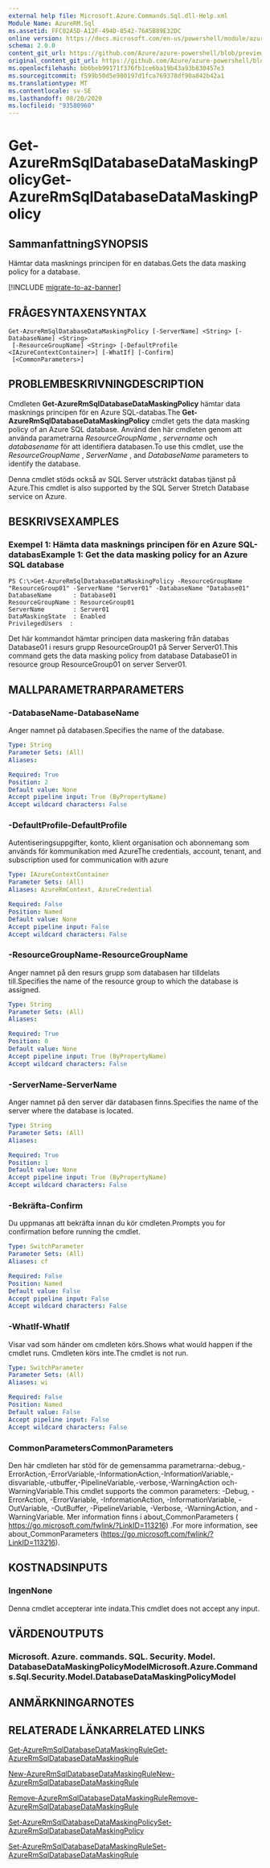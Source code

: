 ```yaml
---
external help file: Microsoft.Azure.Commands.Sql.dll-Help.xml
Module Name: AzureRM.Sql
ms.assetid: FFC02A5D-A12F-494D-8542-76A5B89E32DC
online version: https://docs.microsoft.com/en-us/powershell/module/azurerm.sql/get-azurermsqldatabasedatamaskingpolicy
schema: 2.0.0
content_git_url: https://github.com/Azure/azure-powershell/blob/preview/src/ResourceManager/Sql/Commands.Sql/help/Get-AzureRmSqlDatabaseDataMaskingPolicy.md
original_content_git_url: https://github.com/Azure/azure-powershell/blob/preview/src/ResourceManager/Sql/Commands.Sql/help/Get-AzureRmSqlDatabaseDataMaskingPolicy.md
ms.openlocfilehash: bb6beb99171f376fb1ce6ba19b43a93b830457e3
ms.sourcegitcommit: f599b50d5e980197d1fca769378df90a842b42a1
ms.translationtype: MT
ms.contentlocale: sv-SE
ms.lasthandoff: 08/20/2020
ms.locfileid: "93580960"
---
```

# <span data-ttu-id="e6811-101">Get-AzureRmSqlDatabaseDataMaskingPolicy</span><span class="sxs-lookup"><span data-stu-id="e6811-101">Get-AzureRmSqlDatabaseDataMaskingPolicy</span></span>

## <span data-ttu-id="e6811-102">Sammanfattning</span><span class="sxs-lookup"><span data-stu-id="e6811-102">SYNOPSIS</span></span>
<span data-ttu-id="e6811-103">Hämtar data masknings principen för en databas.</span><span class="sxs-lookup"><span data-stu-id="e6811-103">Gets the data masking policy for a database.</span></span>

[!INCLUDE [migrate-to-az-banner](../../includes/migrate-to-az-banner.md)]

## <span data-ttu-id="e6811-104">FRÅGESYNTAXEN</span><span class="sxs-lookup"><span data-stu-id="e6811-104">SYNTAX</span></span>

```
Get-AzureRmSqlDatabaseDataMaskingPolicy [-ServerName] <String> [-DatabaseName] <String>
 [-ResourceGroupName] <String> [-DefaultProfile <IAzureContextContainer>] [-WhatIf] [-Confirm]
 [<CommonParameters>]
```

## <span data-ttu-id="e6811-105">PROBLEMBESKRIVNING</span><span class="sxs-lookup"><span data-stu-id="e6811-105">DESCRIPTION</span></span>
<span data-ttu-id="e6811-106">Cmdleten **Get-AzureRmSqlDatabaseDataMaskingPolicy** hämtar data masknings principen för en Azure SQL-databas.</span><span class="sxs-lookup"><span data-stu-id="e6811-106">The **Get-AzureRmSqlDatabaseDataMaskingPolicy** cmdlet gets the data masking policy of an Azure SQL database.</span></span>
<span data-ttu-id="e6811-107">Använd den här cmdleten genom att använda parametrarna *ResourceGroupName* , *servername* och *databasename* för att identifiera databasen.</span><span class="sxs-lookup"><span data-stu-id="e6811-107">To use this cmdlet, use the *ResourceGroupName* , *ServerName* , and *DatabaseName* parameters to identify the database.</span></span>

<span data-ttu-id="e6811-108">Denna cmdlet stöds också av SQL Server utsträckt databas tjänst på Azure.</span><span class="sxs-lookup"><span data-stu-id="e6811-108">This cmdlet is also supported by the SQL Server Stretch Database service on Azure.</span></span>

## <span data-ttu-id="e6811-109">BESKRIVS</span><span class="sxs-lookup"><span data-stu-id="e6811-109">EXAMPLES</span></span>

### <span data-ttu-id="e6811-110">Exempel 1: Hämta data masknings principen för en Azure SQL-databas</span><span class="sxs-lookup"><span data-stu-id="e6811-110">Example 1: Get the data masking policy for an Azure SQL database</span></span>
```
PS C:\>Get-AzureRmSqlDatabaseDataMaskingPolicy -ResourceGroupName "ResourceGroup01" -ServerName "Server01" -DatabaseName "Database01"
DatabaseName      : Database01
ResourceGroupName : ResourceGroup01
ServerName        : Server01
DataMaskingState  : Enabled
PrivilegedUsers  :
```

<span data-ttu-id="e6811-111">Det här kommandot hämtar principen data maskering från databas Database01 i resurs grupp ResourceGroup01 på Server Server01.</span><span class="sxs-lookup"><span data-stu-id="e6811-111">This command gets the data masking policy from database Database01 in resource group ResourceGroup01 on server Server01.</span></span>

## <span data-ttu-id="e6811-112">MALLPARAMETRAR</span><span class="sxs-lookup"><span data-stu-id="e6811-112">PARAMETERS</span></span>

### <span data-ttu-id="e6811-113">-DatabaseName</span><span class="sxs-lookup"><span data-stu-id="e6811-113">-DatabaseName</span></span>
<span data-ttu-id="e6811-114">Anger namnet på databasen.</span><span class="sxs-lookup"><span data-stu-id="e6811-114">Specifies the name of the database.</span></span>

```yaml
Type: String
Parameter Sets: (All)
Aliases:

Required: True
Position: 2
Default value: None
Accept pipeline input: True (ByPropertyName)
Accept wildcard characters: False
```

### <span data-ttu-id="e6811-115">-DefaultProfile</span><span class="sxs-lookup"><span data-stu-id="e6811-115">-DefaultProfile</span></span>
<span data-ttu-id="e6811-116">Autentiseringsuppgifter, konto, klient organisation och abonnemang som används för kommunikation med Azure</span><span class="sxs-lookup"><span data-stu-id="e6811-116">The credentials, account, tenant, and subscription used for communication with azure</span></span>

```yaml
Type: IAzureContextContainer
Parameter Sets: (All)
Aliases: AzureRmContext, AzureCredential

Required: False
Position: Named
Default value: None
Accept pipeline input: False
Accept wildcard characters: False
```

### <span data-ttu-id="e6811-117">-ResourceGroupName</span><span class="sxs-lookup"><span data-stu-id="e6811-117">-ResourceGroupName</span></span>
<span data-ttu-id="e6811-118">Anger namnet på den resurs grupp som databasen har tilldelats till.</span><span class="sxs-lookup"><span data-stu-id="e6811-118">Specifies the name of the resource group to which the database is assigned.</span></span>

```yaml
Type: String
Parameter Sets: (All)
Aliases:

Required: True
Position: 0
Default value: None
Accept pipeline input: True (ByPropertyName)
Accept wildcard characters: False
```

### <span data-ttu-id="e6811-119">-ServerName</span><span class="sxs-lookup"><span data-stu-id="e6811-119">-ServerName</span></span>
<span data-ttu-id="e6811-120">Anger namnet på den server där databasen finns.</span><span class="sxs-lookup"><span data-stu-id="e6811-120">Specifies the name of the server where the database is located.</span></span>

```yaml
Type: String
Parameter Sets: (All)
Aliases:

Required: True
Position: 1
Default value: None
Accept pipeline input: True (ByPropertyName)
Accept wildcard characters: False
```

### <span data-ttu-id="e6811-121">-Bekräfta</span><span class="sxs-lookup"><span data-stu-id="e6811-121">-Confirm</span></span>
<span data-ttu-id="e6811-122">Du uppmanas att bekräfta innan du kör cmdleten.</span><span class="sxs-lookup"><span data-stu-id="e6811-122">Prompts you for confirmation before running the cmdlet.</span></span>

```yaml
Type: SwitchParameter
Parameter Sets: (All)
Aliases: cf

Required: False
Position: Named
Default value: False
Accept pipeline input: False
Accept wildcard characters: False
```

### <span data-ttu-id="e6811-123">-WhatIf</span><span class="sxs-lookup"><span data-stu-id="e6811-123">-WhatIf</span></span>
<span data-ttu-id="e6811-124">Visar vad som händer om cmdleten körs.</span><span class="sxs-lookup"><span data-stu-id="e6811-124">Shows what would happen if the cmdlet runs.</span></span>
<span data-ttu-id="e6811-125">Cmdleten körs inte.</span><span class="sxs-lookup"><span data-stu-id="e6811-125">The cmdlet is not run.</span></span>

```yaml
Type: SwitchParameter
Parameter Sets: (All)
Aliases: wi

Required: False
Position: Named
Default value: False
Accept pipeline input: False
Accept wildcard characters: False
```

### <span data-ttu-id="e6811-126">CommonParameters</span><span class="sxs-lookup"><span data-stu-id="e6811-126">CommonParameters</span></span>
<span data-ttu-id="e6811-127">Den här cmdleten har stöd för de gemensamma parametrarna:-debug,-ErrorAction,-ErrorVariable,-InformationAction,-InformationVariable,-disvariable,-utbuffer,-PipelineVariable,-verbose,-WarningAction och-WarningVariable.</span><span class="sxs-lookup"><span data-stu-id="e6811-127">This cmdlet supports the common parameters: -Debug, -ErrorAction, -ErrorVariable, -InformationAction, -InformationVariable, -OutVariable, -OutBuffer, -PipelineVariable, -Verbose, -WarningAction, and -WarningVariable.</span></span> <span data-ttu-id="e6811-128">Mer information finns i about_CommonParameters ( https://go.microsoft.com/fwlink/?LinkID=113216) .</span><span class="sxs-lookup"><span data-stu-id="e6811-128">For more information, see about_CommonParameters (https://go.microsoft.com/fwlink/?LinkID=113216).</span></span>

## <span data-ttu-id="e6811-129">KOSTNADS</span><span class="sxs-lookup"><span data-stu-id="e6811-129">INPUTS</span></span>

### <span data-ttu-id="e6811-130">Ingen</span><span class="sxs-lookup"><span data-stu-id="e6811-130">None</span></span>
<span data-ttu-id="e6811-131">Denna cmdlet accepterar inte indata.</span><span class="sxs-lookup"><span data-stu-id="e6811-131">This cmdlet does not accept any input.</span></span>

## <span data-ttu-id="e6811-132">VÄRDEN</span><span class="sxs-lookup"><span data-stu-id="e6811-132">OUTPUTS</span></span>

### <span data-ttu-id="e6811-133">Microsoft. Azure. commands. SQL. Security. Model. DatabaseDataMaskingPolicyModel</span><span class="sxs-lookup"><span data-stu-id="e6811-133">Microsoft.Azure.Commands.Sql.Security.Model.DatabaseDataMaskingPolicyModel</span></span>

## <span data-ttu-id="e6811-134">ANMÄRKNINGAR</span><span class="sxs-lookup"><span data-stu-id="e6811-134">NOTES</span></span>

## <span data-ttu-id="e6811-135">RELATERADE LÄNKAR</span><span class="sxs-lookup"><span data-stu-id="e6811-135">RELATED LINKS</span></span>

[<span data-ttu-id="e6811-136">Get-AzureRmSqlDatabaseDataMaskingRule</span><span class="sxs-lookup"><span data-stu-id="e6811-136">Get-AzureRmSqlDatabaseDataMaskingRule</span></span>](./Get-AzureRmSqlDatabaseDataMaskingRule.md)

[<span data-ttu-id="e6811-137">New-AzureRmSqlDatabaseDataMaskingRule</span><span class="sxs-lookup"><span data-stu-id="e6811-137">New-AzureRmSqlDatabaseDataMaskingRule</span></span>](./New-AzureRmSqlDatabaseDataMaskingRule.md)

[<span data-ttu-id="e6811-138">Remove-AzureRmSqlDatabaseDataMaskingRule</span><span class="sxs-lookup"><span data-stu-id="e6811-138">Remove-AzureRmSqlDatabaseDataMaskingRule</span></span>](./Remove-AzureRmSqlDatabaseDataMaskingRule.md)

[<span data-ttu-id="e6811-139">Set-AzureRmSqlDatabaseDataMaskingPolicy</span><span class="sxs-lookup"><span data-stu-id="e6811-139">Set-AzureRmSqlDatabaseDataMaskingPolicy</span></span>](./Set-AzureRmSqlDatabaseDataMaskingPolicy.md)

[<span data-ttu-id="e6811-140">Set-AzureRmSqlDatabaseDataMaskingRule</span><span class="sxs-lookup"><span data-stu-id="e6811-140">Set-AzureRmSqlDatabaseDataMaskingRule</span></span>](./Set-AzureRmSqlDatabaseDataMaskingRule.md)



